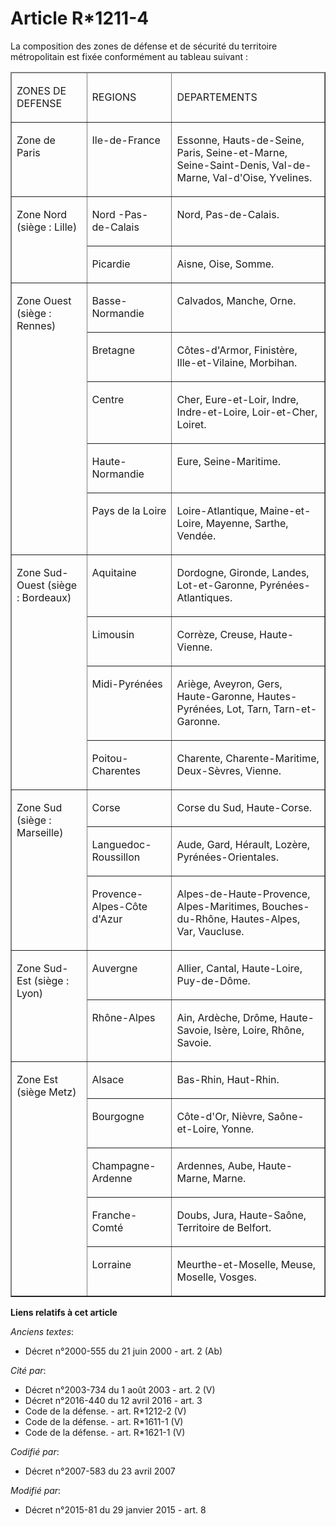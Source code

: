 # Article R*1211-4

La composition des zones de défense et de sécurité du territoire métropolitain est fixée conformément au tableau suivant :

<table width="718" align="center" cellpadding="0" cellspacing="0" border="1">
  <thead>
    <tr>
      <td width="151">

ZONES DE DEFENSE

</td>
      <td width="151">

REGIONS

</td>
      <td width="416">

DEPARTEMENTS

</td>
    </tr>
  </thead>
  <tbody>
    <tr>
      <td valign="top" width="151">

Zone de Paris

</td>
      <td valign="top" width="151">

Ile-de-France

</td>
      <td width="416" valign="top">

Essonne, Hauts-de-Seine, Paris, Seine-et-Marne, Seine-Saint-Denis, Val-de-Marne, Val-d'Oise, Yvelines. 

</td>
    </tr>
    <tr>
      <td rowspan="2" width="151" valign="top">

Zone Nord (siège : Lille)

</td>
      <td width="151" valign="top">

Nord -Pas-de-Calais

</td>
      <td width="416" valign="top">

Nord, Pas-de-Calais.

</td>
    </tr>
    <tr>
      <td width="151" valign="top">

Picardie

</td>
      <td valign="top" width="416">

Aisne, Oise, Somme.

</td>
    </tr>
    <tr>
      <td width="151" rowspan="5" valign="top">

Zone Ouest (siège : Rennes)

</td>
      <td valign="top" width="151">

Basse-Normandie

</td>
      <td valign="top" width="416">

Calvados, Manche, Orne.

</td>
    </tr>
    <tr>
      <td width="151" valign="top">

Bretagne

</td>
      <td valign="top" width="416">

Côtes-d'Armor, Finistère, Ille-et-Vilaine, Morbihan.

</td>
    </tr>
    <tr>
      <td valign="top" width="151">

Centre

</td>
      <td width="416" valign="top">

Cher, Eure-et-Loir, Indre, Indre-et-Loire, Loir-et-Cher, Loiret.

</td>
    </tr>
    <tr>
      <td valign="top" width="151">

Haute-Normandie

</td>
      <td valign="top" width="416">

Eure, Seine-Maritime.

</td>
    </tr>
    <tr>
      <td valign="top" width="151">

Pays de la Loire

</td>
      <td width="416" valign="top">

Loire-Atlantique, Maine-et-Loire, Mayenne, Sarthe, Vendée.

</td>
    </tr>
    <tr>
      <td rowspan="4" valign="top" width="151">

Zone Sud-Ouest (siège : Bordeaux)

</td>
      <td width="151" valign="top">

Aquitaine

</td>
      <td valign="top" width="416">

Dordogne, Gironde, Landes, Lot-et-Garonne, Pyrénées-Atlantiques.

</td>
    </tr>
    <tr>
      <td width="151" valign="top">

Limousin

</td>
      <td valign="top" width="416">

Corrèze, Creuse, Haute-Vienne.

</td>
    </tr>
    <tr>
      <td width="151" valign="top">

Midi-Pyrénées

</td>
      <td width="416" valign="top">

Ariège, Aveyron, Gers, Haute-Garonne, Hautes-Pyrénées, Lot, Tarn, Tarn-et-Garonne.

</td>
    </tr>
    <tr>
      <td valign="top" width="151">

Poitou-Charentes

</td>
      <td valign="top" width="416">

Charente, Charente-Maritime, Deux-Sèvres, Vienne.

</td>
    </tr>
    <tr>
      <td width="151" rowspan="3" valign="top">

Zone Sud (siège : Marseille)

</td>
      <td width="151" valign="top">

Corse

</td>
      <td valign="top" width="416">

Corse du Sud, Haute-Corse.

</td>
    </tr>
    <tr>
      <td valign="top" width="151">

Languedoc-Roussillon

</td>
      <td valign="top" width="416">

Aude, Gard, Hérault, Lozère, Pyrénées-Orientales.

</td>
    </tr>
    <tr>
      <td valign="top" width="151">

Provence-Alpes-Côte d'Azur

</td>
      <td valign="top" width="416">

Alpes-de-Haute-Provence, Alpes-Maritimes, Bouches-du-Rhône, Hautes-Alpes, Var, Vaucluse.

</td>
    </tr>
    <tr>
      <td rowspan="2" width="151" valign="top">

Zone Sud-Est (siège : Lyon)

</td>
      <td width="151" valign="top">

Auvergne

</td>
      <td valign="top" width="416">

Allier, Cantal, Haute-Loire, Puy-de-Dôme.

</td>
    </tr>
    <tr>
      <td width="151" valign="top">

Rhône-Alpes

</td>
      <td width="416" valign="top">

Ain, Ardèche, Drôme, Haute-Savoie, Isère, Loire, Rhône, Savoie.

</td>
    </tr>
    <tr>
      <td width="151" valign="top" rowspan="5">

Zone Est (siège Metz)

</td>
      <td valign="top" width="151">

Alsace

</td>
      <td width="416" valign="top">

Bas-Rhin, Haut-Rhin.

</td>
    </tr>
    <tr>
      <td valign="top" width="151">

Bourgogne

</td>
      <td width="416" valign="top">

Côte-d'Or, Nièvre, Saône-et-Loire, Yonne.

</td>
    </tr>
    <tr>
      <td width="151" valign="top">

Champagne-Ardenne

</td>
      <td width="416" valign="top">

Ardennes, Aube, Haute-Marne, Marne.

</td>
    </tr>
    <tr>
      <td valign="top" width="151">

Franche-Comté

</td>
      <td valign="top" width="416">

Doubs, Jura, Haute-Saône, Territoire de Belfort.

</td>
    </tr>
    <tr>
      <td width="151" valign="top">

Lorraine

</td>
      <td valign="top" width="416">

Meurthe-et-Moselle, Meuse, Moselle, Vosges.

</td>
    </tr>
  </tbody>
</table>

**Liens relatifs à cet article**

_Anciens textes_:

  - Décret n°2000-555 du 21 juin 2000 - art. 2 (Ab)

_Cité par_:

  - Décret n°2003-734 du 1 août 2003 - art. 2 (V)
  - Décret n°2016-440 du 12 avril 2016 - art. 3
  - Code de la défense. - art. R*1212-2 (V)
  - Code de la défense. - art. R*1611-1 (V)
  - Code de la défense. - art. R*1621-1 (V)

_Codifié par_:

  - Décret n°2007-583 du 23 avril 2007

_Modifié par_:

  - Décret n°2015-81 du 29 janvier 2015 - art. 8
